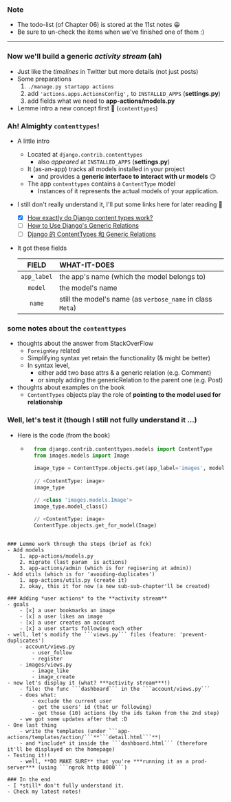 
### Note 
- The todo-list (of Chapter 06) is stored at the 11st notes 😀
- Be sure to un-check the items when we've finished one of them :)

----------

### Now we'll build a generic *activity stream* (ah)
- Just like the *timelines* in Twitter but more details (not just posts)
- Some preparations 
    1. ```./manage.py startapp actions```
    2. add ```'actions.apps.ActionsConfig',``` to ```INSTALLED_APPS``` (**settings.py**)
    3. add fields what we need to **app-actions/models.py**
- Lemme intro a new concept first 🎉 (```contenttypes```)

### Ah! Almighty ```contenttypes```!
- A little intro 
    - Located at ```django.contrib.contenttypes```
        - also *appeared* at ```INSTALLED_APPS``` (**settings.py**)
    - It (as-an-app) tracks all models installed in your project 
        - and provides a **generic interface to interact with ur models** 😏
    - The app ```contenttypes```  contains a ```ContentType``` model 
        - Instances of it represents the actual models of your application.
- I still don't really understand it, I'll put some links here for later reading 🧐 
    - [x] [How exactly do Django content types work?](https://stackoverflow.com/questions/20895429/how-exactly-do-django-content-types-work)
    - [ ] [How to Use Django's Generic Relations](https://simpleisbetterthancomplex.com/tutorial/2016/10/13/how-to-use-generic-relations.html)
    - [ ] [Django 的 ContentTypes 和 Generic Relations](http://blog.chedushi.com/archives/6048)
- It got these fields 

    | FIELD | WHAT-IT-DOES | 
    | :---: | :--- | 
    | ```app_label``` | the app's name (which the model belongs to) |
    | ```model``` | the model's name |
    | ```name``` | still the model's name (as ```verbose_name``` in class ```Meta```) |
 
### some notes about the ```contenttypes``` 
- thoughts about the answer from StackOverFlow
    - ```ForeignKey``` related 
    - Simplifying syntax yet retain the functionality (& might be better)
    - In syntax level, 
        - either add two base attrs & a generic relation (e.g. Comment) 
        - or simply adding the genericRelation to the parent one (e.g. Post)
- thoughts about examples on the book 
    - ```ContentTypes``` objects play the role of **pointing to the model used for relationship**
   
    
### Well, let's test it (though I still not fully understand it ...)
- Here is the code (from the book)
    - ```python
        from django.contrib.contenttypes.models import ContentType
        from images.models import Image 
        
        image_type = ContentType.objects.get(app_label='images', model='image')
        
        // <ContentType: image>
        image_type
  
        // <class 'images.models.Image'>
        image_type.model_class()
     
        // <ContentType: image>
        ContentType.objects.get_for_model(Image)
```

### Lemme work through the steps (brief as fck)
- Add models 
    1. app-actions/models.py 
    2. migrate (last param  is actions)
    3. app-actions/admin (which is for regisering at admin))
- Add utils (which is for 'avoiding-duplicates')
    1. app-actions/utils.py (create it)
    2. okay, this it for now (a new sub-sub-chapter'll be created)
    
### Adding *user actions* to the **activity stream**
- goals 
    - [x] a user bookmarks an image 
    - [x] a user likes an image 
    - [x] a user creates an account 
    - [x] a user starts following each other 
- well, let's modify the ```views.py``` files (feature: 'prevent-duplicates')
    - account/views.py
        - user_follow
        - register
    - images/views.py
        - image_like
        - image_create
- now let's display it (what? ***activity stream***!)
    - file: the func ```dashboard``` in the ```account/views.py```
    - does what:
        - exclude the current user 
        - get the users' id (that ur following)
        - get those (10) actions (by the ids taken from the 2nd step)
    - we got some updates after that :D
- One last thing 
    - write the templates (under ```app-actions/templates/action/```**```detail.html```**)
    - and *include* it inside the ```dashboard.html``` (therefore it'll be displayed on the homepage)
- Testing it!!
    - well, **DO MAKE SURE** that you're ***running it as a prod-server*** (using ```ngrok http 8000```) 

### In the end
- I *still* don't fully understand it.
- Check my latest notes!